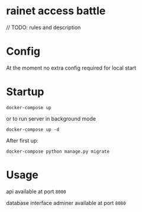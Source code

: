 # rainet access battle

// TODO: rules and description

# Config

At the moment no extra config required for local start

# Startup

    docker-compose up

or to run server in background mode

    docker-compose up -d

After first up:

    docker-compose python manage.py migrate

# Usage

api available at port `8000`

database interface adminer available at port `8080`
